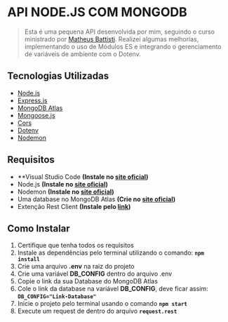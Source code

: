# API NODE.JS COM MONGODB
> Esta é uma pequena API desenvolvida por mim, seguindo o curso ministrado por [Matheus Battisti](https://github.com/matheusbattisti). Realizei algumas melhorias, implementando o uso de Módulos ES e integrando o gerenciamento de variáveis de ambiente com o Dotenv.

## Tecnologias Utilizadas
* [Node.js](https://nodejs.org/en)
* [Express.js](https://expressjs.com/pt-br/)
* [MongoDB Atlas](https://www.mongodb.com/pt-br)
* [Mongoose.js](https://mongoosejs.com/)
* [Cors](https://www.npmjs.com/package/cors)
* [Dotenv](https://www.npmjs.com/package/dotenv)
* [Nodemon](https://nodemon.io/)

## Requisitos
* **Visual Studio Code **(Instale no [site oficial](https://code.visualstudio.com/))**
* Node.js **(Instale no [site oficial](https://nodejs.org/en))**
* Nodemon **(Instale no [site oficial](https://nodemon.io/))**
* Uma database no MongoDB Atlas **(Crie no [site oficial](https://www.mongodb.com/products/platform/cloud))**
* Extenção Rest Client **(Instale pelo [link](https://marketplace.visualstudio.com/items?itemName=humao.rest-client))**

## Como Instalar
1. Certifique que tenha todos os requisitos
2. Instale as dependências pelo terminal utilizando o comando: **`npm install`**
3. Crie uma arquivo **.env** na raiz do projeto
4. Crie uma variável **DB_CONFIG** dentro do arquivo .env
5. Copie o link da sua Database do MongoDB Atlas
6. Cole o link da database na variável **DB_CONFIG**, deve ficar assim: **`DB_CONFIG="Link-Database"`**
7. Inicie o projeto pelo terminal usando o comando **`npm start`**
8. Execute um request de dentro do arquivo **`request.rest`**
